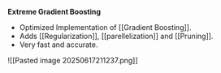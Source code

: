 **Extreme Gradient Boosting**
- Optimized Implementation of [[Gradient Boosting]].
- Adds [[Regularization]], [[parellelization]] and [[Pruning]].
- Very fast and accurate.

![[Pasted image 20250617211237.png]]
